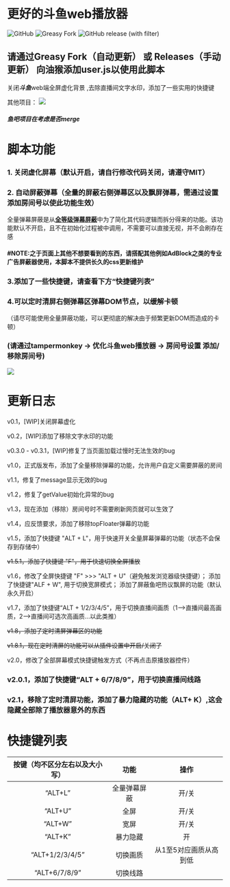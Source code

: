 # 更好的斗鱼web播放器
![GitHub](https://img.shields.io/github/license/LiebeV/disable-DY-blur?color=blue)
![Greasy Fork](https://img.shields.io/greasyfork/v/461630?label=Greasy%20Fork&color=green)
![GitHub release (with filter)](https://img.shields.io/github/v/release/LiebeV/disable-DY-blur?logo=github&color=green)

## 请通过Greasy Fork（自动更新） 或 Releases（手动更新） 向油猴添加user.js以使用此脚本


关闭***斗鱼***web端全屏虚化背景 ,去除直播间文字水印，添加了一些实用的快捷键

其他项目：
</a> <a href="https://github.com/LiebeV/douyu-all-level-ban" target="_blank"><img src="https://img.shields.io/badge/弹幕屏蔽-1.1-red?logo=github"></a>

##### 鱼吧项目在考虑是否merge



# 脚本功能

### 1. 关闭虚化屏幕（默认开启，请自行修改代码关闭，请遵守MIT）
### 2. 自动屏蔽弹幕（全量的屏蔽右侧弹幕区以及飘屏弹幕，需通过设置添加房间号以使此功能生效）
全量弹幕屏蔽是从<a href="https://greasyfork.org/zh-CN/scripts/463327-%E6%96%97%E9%B1%BC%E5%85%A8%E7%AD%89%E7%BA%A7%E5%BC%B9%E5%B9%95%E5%B1%8F%E8%94%BD" target="_blank">**全等级弹幕屏蔽**</a>中为了简化其代码逻辑而拆分得来的功能。该功能默认不开启，且不在初始化过程被中调用，不需要可以直接无视，并不会刷存在感
#### #**NOTE**:之于页面上其他不想要看到的东西，请搭配其他例如AdBlock之类的专业广告屏蔽器使用，本脚本不提供长久的css更新维护
### 3.添加了一些快捷键，请查看下方“快捷键列表”
### 4.可以定时清屏右侧弹幕区弹幕DOM节点，以缓解卡顿
（请尽可能使用全量屏蔽功能，可以更彻底的解决由于频繁更新DOM而造成的卡顿）

### (请通过tampermonkey -> 优化斗鱼web播放器 -> 房间号设置 添加/移除房间号)


<img src='https://github.com/LiebeV/disable-DY-blur/blob/main/assets/image.png?raw=true' />

# 更新日志

v0.1，[WIP]关闭屏幕虚化

v0.2，[WIP]添加了移除文字水印的功能

v0.3.0 - v0.3.1，[WIP]修复了当页面加载过慢时无法生效的bug

v1.0，正式版发布，添加了全量移除弹幕的功能，允许用户自定义需要屏蔽的房间

v1.1，修复了message显示无效的bug

v1.2，修复了getValue初始化异常的bug

v1.3，现在添加（移除）房间号时不需要刷新网页就可以生效了

v1.4，应反馈要求，添加了移除topFloater弹幕的功能

v1.5，添加了快捷键 "ALT + L"，用于快速开关全量屏幕弹幕的功能（状态不会保存到存储中）

~~v1.5.1，添加了快捷键 "F"，用于快速切换全屏播放~~

v1.6，修改了全屏快捷键 "F" >>> "ALT + U"（避免触发浏览器级快捷键）； 添加了快捷键"ALF + W", 用于切换宽屏模式； 添加了屏蔽鱼吧热议飘屏的功能（默认永久开启）

v1.7，添加了快捷键“ALT + 1/2/3/4/5”，用于切换直播间画质（1-->直播间最高画质，2-->直播间可选次高画质...以此类推）

~~v1.8，添加了定时清屏弹幕区的功能~~

~~v1.8.1，现在定时清屏的功能可以从插件设置中开启/关闭了~~

v2.0，修改了全部屏幕模式快捷键触发方式（不再点击原播放器控件）

### v2.0.1，添加了快捷键“ALT + 6/7/8/9”，用于切换直播间线路

### v2.1，移除了定时清屏功能，添加了暴力隐藏的功能（ALT+ K）,这会隐藏全部除了播放器意外的东西

# 快捷键列表

|按键（均不区分左右以及大小写）|功能|操作|
|:---:|:---:|:---:|
|“ALT+L”|全量弹幕屏蔽|开/关|
|“ALT+U”|全屏|开/关|
|“ALT+W”|宽屏|开/关|
|“ALT+K”|暴力隐藏|开|
|“ALT+1/2/3/4/5”|切换画质|从1至5对应画质从高到低|
|“ALT+6/7/8/9”|切换线路| |
